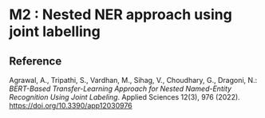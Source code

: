 # M2 : Nested NER approach using joint labelling

## Reference

Agrawal, A., Tripathi, S., Vardhan, M., Sihag, V., Choudhary, G., Dragoni, N.: <i>BERT-Based Transfer-Learning Approach for Nested Named-Entity Recognition Using Joint Labeling</i>. Applied Sciences 12(3), 976 (2022).
https://doi.org/10.3390/app12030976